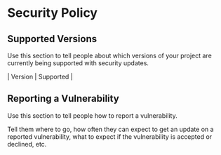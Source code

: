 # Security Policy

## Supported Versions

Use this section to tell people about which versions of your project are
currently being supported with security updates.

| Version | Supported |

## Reporting a Vulnerability

Use this section to tell people how to report a vulnerability.

Tell them where to go, how often they can expect to get an update on a
reported vulnerability, what to expect if the vulnerability is accepted or
declined, etc.
